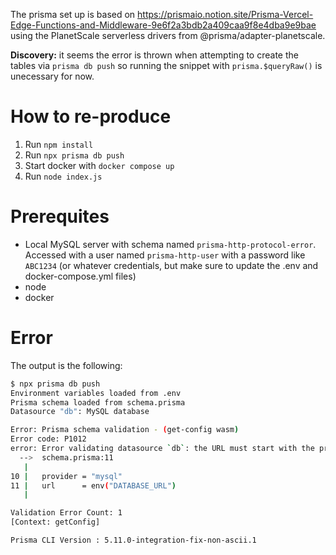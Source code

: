 The prisma set up is based on https://prismaio.notion.site/Prisma-Vercel-Edge-Functions-and-Middleware-9e6f2a3bdb2a409caa9f8e4dba9e9bae using the PlanetScale serverless drivers from @prisma/adapter-planetscale.

**Discovery:** it seems the error is thrown when attempting to create the tables via `prisma db push` so running the snippet with `prisma.$queryRaw()` is unecessary for now.

# How to re-produce

1. Run `npm install`
2. Run `npx prisma db push`
3. Start docker with `docker compose up`
4. Run `node index.js`

# Prerequites

- Local MySQL server with schema named `prisma-http-protocol-error`. Accessed with a user named `prisma-http-user` with a password like `ABC1234` (or whatever credentials, but make sure to update the .env and docker-compose.yml files)
- node
- docker

# Error

The output is the following:

```bash
$ npx prisma db push
Environment variables loaded from .env
Prisma schema loaded from schema.prisma
Datasource "db": MySQL database

Error: Prisma schema validation - (get-config wasm)
Error code: P1012
error: Error validating datasource `db`: the URL must start with the protocol `mysql://`.
  -->  schema.prisma:11
   |
10 |   provider = "mysql"
11 |   url      = env("DATABASE_URL")
   |

Validation Error Count: 1
[Context: getConfig]

Prisma CLI Version : 5.11.0-integration-fix-non-ascii.1
```
